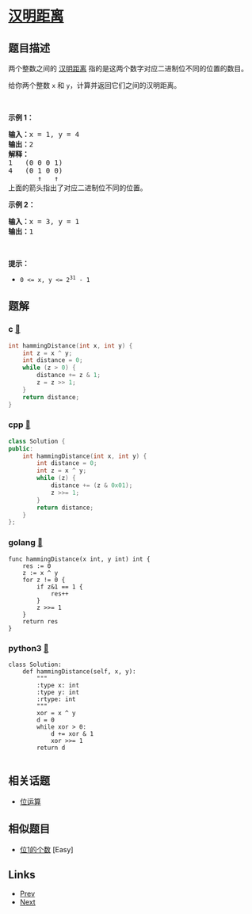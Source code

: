 
# [汉明距离](https://leetcode-cn.com/problems/hamming-distance)

## 题目描述

<p>两个整数之间的 <a href="https://baike.baidu.com/item/%E6%B1%89%E6%98%8E%E8%B7%9D%E7%A6%BB">汉明距离</a> 指的是这两个数字对应二进制位不同的位置的数目。</p>

<p>给你两个整数 <code>x</code> 和 <code>y</code>，计算并返回它们之间的汉明距离。</p>

<p> </p>

<p><strong>示例 1：</strong></p>

<pre>
<strong>输入：</strong>x = 1, y = 4
<strong>输出：</strong>2
<strong>解释：</strong>
1   (0 0 0 1)
4   (0 1 0 0)
       ↑   ↑
上面的箭头指出了对应二进制位不同的位置。
</pre>

<p><strong>示例 2：</strong></p>

<pre>
<strong>输入：</strong>x = 3, y = 1
<strong>输出：</strong>1
</pre>

<p> </p>

<p><strong>提示：</strong></p>

<ul>
	<li><code>0 <= x, y <= 2<sup>31</sup> - 1</code></li>
</ul>


## 题解

### c [🔗](hamming-distance.c) 
```c
int hammingDistance(int x, int y) {
    int z = x ^ y;
    int distance = 0;
    while (z > 0) {
        distance += z & 1;
        z = z >> 1;
    }
    return distance;
}
```
### cpp [🔗](hamming-distance.cpp) 
```cpp
class Solution {
public:
    int hammingDistance(int x, int y) {
        int distance = 0;
        int z = x ^ y;
        while (z) {
            distance += (z & 0x01);
            z >>= 1;
        }
        return distance;              
    }
};
```
### golang [🔗](hamming-distance.go) 
```golang
func hammingDistance(x int, y int) int {
	res := 0
	z := x ^ y
	for z != 0 {
		if z&1 == 1 {
			res++
		}
		z >>= 1
	}
	return res
}

```
### python3 [🔗](hamming-distance.py) 
```python3
class Solution:
    def hammingDistance(self, x, y):
        """
        :type x: int
        :type y: int
        :rtype: int
        """
        xor = x ^ y
        d = 0
        while xor > 0:
            d += xor & 1
            xor >>= 1
        return d
        
```


## 相关话题

- [位运算](../../tags/bit-manipulation.md) 


## 相似题目

- [位1的个数](../number-of-1-bits/README.md)  [Easy] 


## Links

- [Prev](../repeated-substring-pattern/README.md) 
- [Next](../validate-ip-address/README.md) 

